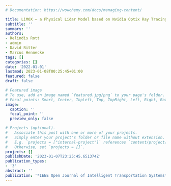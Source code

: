 ```yaml
---
# Documentation: https://wowchemy.com/docs/managing-content/

title: LiMOX – a Physical Lidar Model based on Nvidia Optix Ray Tracing Engine
subtitle: ''
summary: ''
authors:
- Relindis Rott
- admin
- David Ritter
- Marcus Hennecke
tags: []
categories: []
date: '2022-01-01'
lastmod: 2023-01-08T00:25:45+01:00
featured: false
draft: false

# Featured image
# To use, add an image named `featured.jpg/png` to your page's folder.
# Focal points: Smart, Center, TopLeft, Top, TopRight, Left, Right, BottomLeft, Bottom, BottomRight.
image:
  caption: ''
  focal_point: ''
  preview_only: false

# Projects (optional).
#   Associate this post with one or more of your projects.
#   Simply enter your project's folder or file name without extension.
#   E.g. `projects = ["internal-project"]` references `content/project/deep-learning/index.md`.
#   Otherwise, set `projects = []`.
projects: []
publishDate: '2023-01-07T23:25:45.651374Z'
publication_types:
- '3'
abstract: ''
publication: '*IEEE Open Journal of Intelligent Transportation Systems*'
---
```

